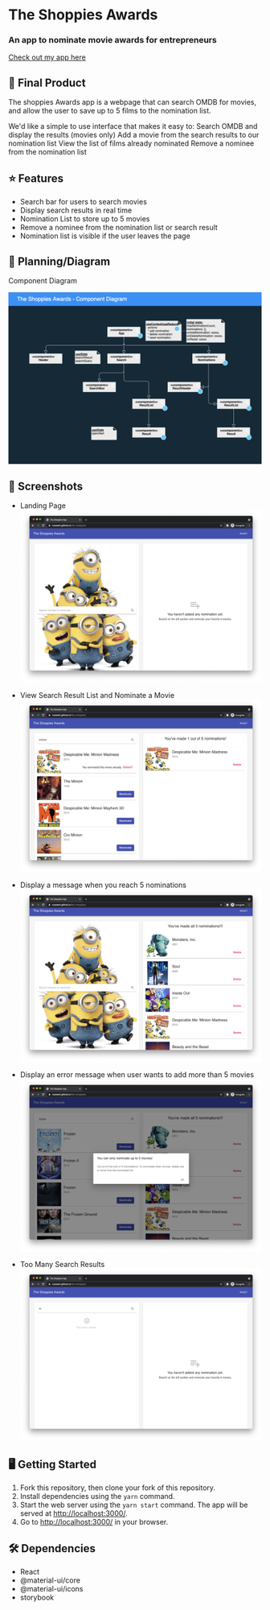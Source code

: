 # The Shoppies Awards
### An app to nominate movie awards for entrepreneurs

[Check out my app here](https://ruowent.github.io/the-shoppies/)

## 🎉 Final Product

The shoppies Awards app is a webpage that can search OMDB for movies, and allow the user to save up to 5 films to the nomination list.


We'd like a simple to use interface that makes it easy to:
Search OMDB and display the results (movies only)
Add a movie from the search results to our nomination list
View the list of films already nominated
Remove a nominee from the nomination list

## ⭐️ Features
- Search bar for users to search movies
- Display search results in real time
- Nomination List to store up to 5 movies
- Remove a nominee from the nomination list or search result
- Nomination list is visible if the user leaves the page

## 📖 Planning/Diagram
Component Diagram

![Component Diagram](https://github.com/ruowent/the-shoppies/blob/main/public/screenshots/diagram.png?raw=true)

## 📸 Screenshots
- Landing Page
!["screenshot of the landing page"](https://github.com/ruowent/the-shoppies/blob/main/public/screenshots/landing_page.png?raw=true)

- View Search Result List and Nominate a Movie
!["nominate movie"](https://github.com/ruowent/the-shoppies/blob/main/public/screenshots/nomination.png?raw=true)

- Display a message when you reach 5 nominations
!["5 nominations"](https://github.com/ruowent/the-shoppies/blob/main/public/screenshots/5_nominations.png?raw=true)

- Display an error message when user wants to add more than 5 movies
!["no more than 5 nominations"](https://github.com/ruowent/the-shoppies/blob/main/public/screenshots/message_5_nominations.png?raw=true)

- Too Many Search Results
!["Too many search results"](https://github.com/ruowent/the-shoppies/blob/main/public/screenshots/too_many_results.png?raw=true)

## 🖥 Getting Started

1. Fork this repository, then clone your fork of this repository.
2. Install dependencies using the `yarn` command.
3. Start the web server using the `yarn start` command. The app will be served at <http://localhost:3000/>.
4. Go to <http://localhost:3000/> in your browser.

## 🛠 Dependencies

- React
- @material-ui/core
- @material-ui/icons
- storybook

